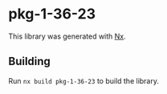 # pkg-1-36-23

This library was generated with [Nx](https://nx.dev).

## Building

Run `nx build pkg-1-36-23` to build the library.
